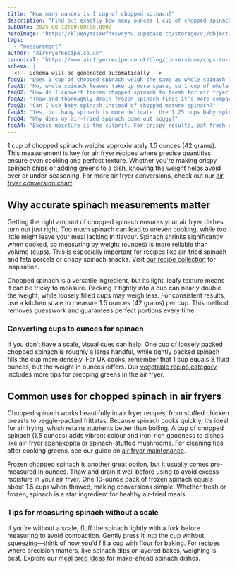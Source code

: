 ```yaml
---
title: "How many ounces is 1 cup of chopped spinach?"
description: "Find out exactly how many ounces 1 cup of chopped spinach weighs for perfect air fryer recipes every time."
pubDate: 2025-08-12T00:00:00.000Z
heroImage: "https://klueoymssxwfnxsvcyhv.supabase.co/storage/v1/object/public/Shmucket/how-many-ounces-is-1-cup-of-chopped-spinach.webp"
tags:
  - "measurement"
author: "AirFryerRecipe.co.uk"
canonical: "https://www.airfryerrecipe.co.uk/blog/conversions/cups-to-ounces/how-many-ounces-is-1-cup-of-chopped-spinach"
schema: |
  <!-- Schema will be generated automatically -->
faqQ1: "Does 1 cup of chopped spinach weigh the same as whole spinach leaves?"
faqA1: "No, whole spinach leaves take up more space, so 1 cup of whole leaves weighs less than chopped spinach—about 1 ounce (28 grams) versus 1.5 ounces (42 grams) chopped. Chopping compresses the leaves, increasing the weight per cup."
faqQ2: "How do I convert frozen chopped spinach to fresh for air fryer recipes?"
faqA2: "Thaw and thoroughly drain frozen spinach first—it’s more compact than fresh. One 10-ounce frozen block yields about 1.5 cups chopped, similar to 2.25 ounces fresh. Squeeze out excess water to prevent sogginess in the air fryer."
faqQ3: "Can I use baby spinach instead of chopped mature spinach?"
faqA3: "Yes, but baby spinach is more delicate. Use 1.25 cups baby spinach to match 1 cup chopped mature spinach in weight. Baby spinach cooks faster, so reduce air fryer time by 1–2 minutes to avoid wilting."
faqQ4: "Why does my air-fried spinach come out soggy?"
faqA4: "Excess moisture is the culprit. For crispy results, pat fresh spinach dry before air frying, or thaw and squeeze frozen spinach thoroughly. Spread it in a single layer and cook at 180°C for 4–5 minutes, shaking halfway."
---
```

<p>1 cup of chopped spinach weighs approximately 1.5 ounces (42 grams). This measurement is key for air fryer recipes where precise quantities ensure even cooking and perfect texture. Whether you're making crispy spinach chips or adding greens to a dish, knowing the weight helps avoid over or under-seasoning. For more air fryer conversions, check out our <a href=https://www.airfryerrecipe.co.uk/air-fryer-conversion-chart>air fryer conversion chart</a>.</p>  

<h2>Why accurate spinach measurements matter</h2>  
<p>Getting the right amount of chopped spinach ensures your air fryer dishes turn out just right. Too much spinach can lead to uneven cooking, while too little might leave your meal lacking in flavour. Spinach shrinks significantly when cooked, so measuring by weight (ounces) is more reliable than volume (cups). This is especially important for recipes like air-fried spinach and feta parcels or crispy spinach snacks. Visit <a href=https://www.airfryerrecipe.co.uk/recipes>our recipe collection</a> for inspiration.</p>  

<p>Chopped spinach is a versatile ingredient, but its light, leafy texture means it can be tricky to measure. Packing it tightly into a cup can nearly double the weight, while loosely filled cups may weigh less. For consistent results, use a kitchen scale to measure 1.5 ounces (42 grams) per cup. This method removes guesswork and guarantees perfect portions every time.</p>  

<h3>Converting cups to ounces for spinach</h3>  
<p>If you don’t have a scale, visual cues can help. One cup of loosely packed chopped spinach is roughly a large handful, while tightly packed spinach fills the cup more densely. For UK cooks, remember that 1 cup equals 8 fluid ounces, but the weight in ounces differs. Our <a href=https://www.airfryerrecipe.co.uk/recipe-category/vegetables>vegetable recipe category</a> includes more tips for prepping greens in the air fryer.</p>  

<h2>Common uses for chopped spinach in air fryers</h2>  
<p>Chopped spinach works beautifully in air fryer recipes, from stuffed chicken breasts to veggie-packed frittatas. Because spinach cooks quickly, it’s ideal for air frying, which retains nutrients better than boiling. A cup of chopped spinach (1.5 ounces) adds vibrant colour and iron-rich goodness to dishes like air-fryer spanakopita or spinach-stuffed mushrooms. For cleaning tips after cooking greens, see our guide on <a href=https://www.airfryerrecipe.co.uk/air-fryer-cleaner>air fryer maintenance</a>.</p>  

<p>Frozen chopped spinach is another great option, but it usually comes pre-measured in ounces. Thaw and drain it well before using to avoid excess moisture in your air fryer. One 10-ounce pack of frozen spinach equals about 1.5 cups when thawed, making conversions simple. Whether fresh or frozen, spinach is a star ingredient for healthy air-fried meals.</p>  

<h3>Tips for measuring spinach without a scale</h3>  
<p>If you’re without a scale, fluff the spinach lightly with a fork before measuring to avoid compaction. Gently press it into the cup without squeezing—think of how you’d fill a cup with flour for baking. For recipes where precision matters, like spinach dips or layered bakes, weighing is best. Explore our <a href=https://www.airfryerrecipe.co.uk/recipe-category/meal-prep>meal prep ideas</a> for make-ahead spinach dishes.</p>
